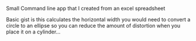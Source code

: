 Small Command line app that I created from an excel spreadsheet


Basic gist is this calculates the horizontal width you would need to convert a circle to an ellipse so you can reduce the amount of distortion when you place it on a cylinder...

